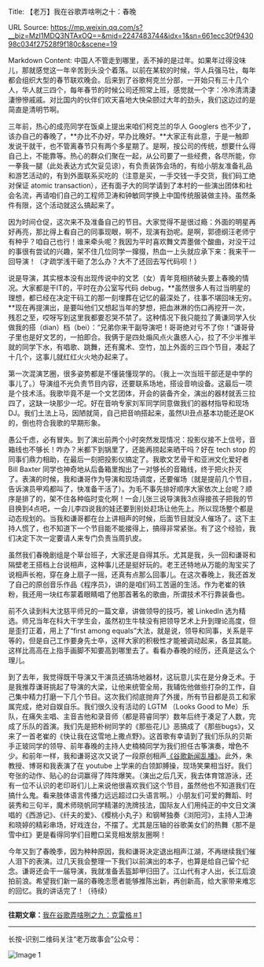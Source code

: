 Title: 【老万】我在谷歌弄啥咧之十：春晚

URL Source: https://mp.weixin.qq.com/s?__biz=MzI1MDQ3NTAxOQ==&mid=2247483744&idx=1&sn=661ecc30f943098c034f27528f9f180c&scene=19

Markdown Content:
中国人不管走到哪里，丢不掉的是过年。如果年过得没味儿，那就感觉这一年辛苦到头没个着落。以前在某软的时候，华人兵强马壮，每年都会组织大型的春节联欢晚会。后来到了谷歌柯克兰分部，一开始只有三十几个人，华人就三四个，每年春节的时候公司还照常上班，感觉就一个字：冷冷清清淒淒慘慘戚戚。对比国内的伙伴们欢天喜地大快朵颐过大年的劲头，我们这边过的是简直是清明节啊。

三年前，热心的成亮同学在饭桌上提出来咱们柯克兰的华人 Googlers 也不少了，该办自己的春晚了，**办比不办好，早办比晚好。**大家正有此意，于是一触即发说干就干，也不管离春节只有两个多星期了。是啊，按公司的传统，想要什么得自己上，不能靠等。热心的群众们聚在一起，从公司要了一些经费，各尽所能，你一拳我一腿（此处表达方式欠妥见谅），有负责装饰会场的，有给小朋友准备礼品和游艺活动的，有到外面联系买吃的（注意是买，一手交钱一手交货，我们码工绝对保证 atomic transaction），还有面子大的同学请到了本村的一些演出团体和社会名流，再请咱们自己的工程师卫涛和钟敏同学换上中国传统服装做主持。虽然条件有限，这个活动就这么搞起来了。

因为时间仓促，这次来不及准备自己的节目。大家觉得不是很过瘾：外面的明星再好再亮，那比得上看自己的同事现眼，啊不，现演有劲呢。是啊，郭德纲汪老师宁有种乎？咱自己也行！谁来牵头呢？我因为平时喜欢舞文弄墨做个酸曲，对没干过的事很有尝试的兴趣，架不住几位同学一撺掇，热血一上头就应承下来：我来干一回导演！（才疏学浅干砸了怎么办？大不了还回去写代码呗！）

说是导演，其实根本没有出现传说中的文艺（女）青年竞相挤破头要上春晚的情况。大家都是干IT的，平时在办公室写代码 debug，**虽然很多人有过当明星的理想，都已经在决定干码工的那一刻埋葬在记忆的最深处了，往事不堪回味无穷。**现在再提演出，是要叫他们又想起当年的梦想，把血淋淋的伤口再挖开一次，残忍之至，哎呀写到这里我都要忍哭不禁了。这种情况下我只能拉了黄谦同学入伙做我的搭（dian）档（bei）：“兄弟你来干副导演吧！哥哥绝对亏不了你！”谦哥骨子里也是好文艺的，一拍即合。我俩于是四处煽风点火蛊惑人心，拉了不少半推半就的同学下水，有唱歌、跳舞，还有魔术、空竹，加上外面的三四个节目，凑起了十几个，这事儿就红红火火地办起来了。

第一次混演艺圈，很多姿势都是不懂装懂现学的。（我上一次当班干部还是中学的事儿了。）导演组不光负责节目内容，还要联系场地，搭设音响设备。这最后一项是个技术活。我歌毕竟不是一个文艺团体，开会的装备齐全，演出的器材就丢三拉四了，这缺一块那少一坨。好在音响专家刘军同学同意做我们的器材指导和现场DJ。我们土法上马，因陋就简，自己把音响搭起来，虽然UI丑点基本功能还是OK的，倒也符合我歌的早期形象。

愚公千虑，必有冒失。到了演出前两个小时突然发现情况：投影仪接不上信号，音箱线也不够长！咋办？米都下到锅里了，还能再捞起来晒干吗？好在 tech stop 的同事们鼎力相助，在最后一刻把投影仪搞定了。我歌文艺骨干和亚洲文化爱好者 Bill Baxter 同学也神奇地从后备箱里掏出了一对够长的音箱线，终于把火扑灭了。表演的时候，我和谦哥作为导演和现场调度，还要催场（就是提前几个节目，告诉演员甲鸡都叫了，快准备干活了）。为毛不事先排好顺序大家依次上台呢？顺序是排了的，架不住各种临时变化啊！一会儿张三说导演我3点得接孩子把我的节目换到4点吧，一会儿李四说我的娃还要到别处赶场让他先上。所以现场整个都是动态规划的。当我和谦哥都在台上讲相声的时候，后面节目就没人催场了。这下主持人慌了，也不知道下一个节目能不能接得上，搞得非常紧张。有了这个经验，我们决定下次一定要请人来专门负责当周扒皮。

虽然我们春晚剧组是个草台班子，大家还是自得其乐。尤其是我，头一回和谦哥和隔壁老王搭档上台说相声，这种事儿还是挺好玩的。老王还特地从万能的淘宝买了说相声长袍，穿在身上扇子一摇，还真有点那么回事儿。在这次春晚上，我还首发了自己的原创音乐作品《程序员》，讲的是咱们码工苦逼的生活。作为老崔的铁粉，我还用一块红布蒙着眼睛唱了他那首著名的歌曲，所谓技术不行靠装备也。

前不久读到科大沈慈平师兄的一篇文章，讲做领导的技巧，被 LinkedIn 选为精选。师兄当年在科大干学生会，虽然初生牛犊没有把领导艺术上升到理论高度，但是歪打正着，用上了“first among equals”大法，就是说，领导和同事，关系是平等的，但是自己工作要身先士卒，这样大家的积极性才能被调动起来，各显其能。这样比高高在上指手画脚不知要高到哪里去了。看看办春晚的经历，还真是这么个理儿。

到了去年，我觉得既干导演又干演员还搞场地器材，这玩意儿实在是分身乏术。于是我推荐谦哥挑起了导演的大梁，让他来统管全局，我辅佐他做些打杂的工作，自己集中精力打磨一下几个节目。这次我们彻底抛弃了外援，所有节目都是员工和家属完成，绝对自娱自乐。我们很久没有活动的 LGTM （Looks Good to Me）乐队，在痛失主唱、主音吉他和录音师（都是蒋睿同学）数年后终于凑足了人数，完成了乐队的首演。我们先是把朴树同学的《那些花儿》恶搞成了《那些bugs》，又来了一首老崔的《快让我在这雪地上撒点野》。这首歌有幸请到了我们乐队的贝斯手正玻同学的领导、前年春晚的主持人史楠楠同学为我们担任古筝演奏，增色不少。和前年一样，我和谦哥这次又说了一段原创相声[《谷歌新闻乱播》](http://mp.weixin.qq.com/s?__biz=MzI1MDQ3NTAxOQ==&mid=2247483692&idx=1&sn=528cd20e1ba6741e2f2f16a39c706d28&chksm=e980e648def76f5e45d73a2ceecce23be3221f88497f8e5a82d98621e98c654f9a3eeb9dbb17&scene=21#wechat_redirect)。此外，朱教授、博哥和我表演了在 youtube 上学来的白领卸膊操，现场笑果相当好。我们夸张的动作、贴心的台词赢得了阵阵爆笑。（演出之后几天，我去体育馆游泳，还有一位不认识的老印哥们儿上来说他很喜欢我们这个节目，虽然他也不知道我们在搞什么鬼。看来肢体语言传播力远远超过口头语言啊。）小朋友们可爱的舞蹈、时装秀和三句半，魔术师晓帆同学精湛的洗牌技法，国际友人们用纯正的中文日文演唱的《西游记》、《纤夫的爱》、《樱桃小丸子》和钢琴独奏《浏阳河》，主持人卫涛和晓婷的精彩串场，好戏连台，不摆了。尤其是压轴的谷歌美女们的热舞《那不是雪中红》更是看得同学们目瞪口呆竞相发朋友圈啊！

今年又到了春晚季，因为种种原因，我和谦哥决定退出相声江湖，不再继续我们催人泪下的表演。过几天我会整理一下我们以前演出的本子，也算是给自己留个纪念。谦哥还会干一届导演，我就准备丢盔卸甲归田了。江山代有才人出，长江后浪拍前浪。希望我们新一届的春晚志愿者能够推陈出新，再创新高，给大家带来难忘的回忆。我的讲话完了！（待续）

* * *

**往期文章：**[我在谷歌弄啥咧之九：克雷格＃1](http://mp.weixin.qq.com/s?__biz=MzI1MDQ3NTAxOQ==&mid=2247483741&idx=1&sn=f67827d3c6e9e79a2812ee6a0b1a9324&chksm=e980e639def76f2f986f72812c7cba0cbcd9afee08b1023a3c3800ceaebf4db7a4e751400856&scene=21#wechat_redirect)

* * *

长按-识别二维码关注“老万故事会”公众号：

![Image 1](http://mmbiz.qpic.cn/mmbiz_jpg/ACThr1AhVLic5rNy4uZgnXk3PATPicf0qMImRu7mIjWPey13Kj0q4okLqxMQKdRl73ibgxkJWSic9w91NQTctIydUQ/0?wx_fmt=jpeg)

